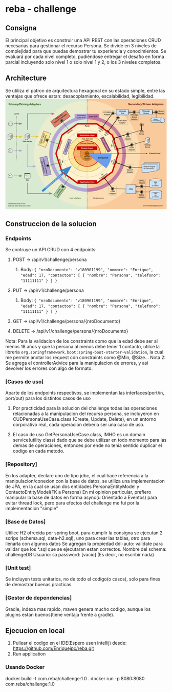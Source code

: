 # reba - challenge

## Consigna 
El principal objetivo es construir una API REST con las operaciones CRUD
necesarias para gestionar el recurso Persona.
Se divide en 3 niveles de complejidad para que puedas demostrar tu experiencia y
conocimientos.
Se evaluará por cada nivel completo, pudiéndose entregar el desafío en forma
parcial incluyendo solo nivel 1 o solo nivel 1 y 2, o los 3 niveles completos.

## Architecture
Se utiliza el patron de arquitectura hexagonal en su estado simple, entre las ventajas que ofrece estan: desacoplamiento, escalabilidad, legibilidad.
![alt text](docs/hexagonal.png)


## Construccion de la solucion

### Endpoints
Se contruye un API CRUD con 4 endpoints:
1. POST -> /api/v1/challenge/persona
   1. Body: ```
      {
      "nroDocumento": "v180901199",
      "nombre": "Enrique",
      "edad": 17,
      "contactos": [
      {
      "nombre": "Persona",
      "telefono": "11111111"
      }
      ]
      } ```

2. PUT -> /api/v1/challenge/persona
   1. Body: ```
      {
      "nroDocumento": "v180901199",
      "nombre": "Enrique",
      "edad": 17,
      "contactos": [
      {
      "nombre": "Persona",
      "telefono": "11111111"
      }
      ]
      } ```
3. GET -> /api/v1/challenge/persona/{nroDocumento}
4. DELETE -> /api/v1/challenge/persona/{nroDocumento}

Nota: Para la validacion de los constraints como que la edad debe ser al menos 18 años y que la persona al menos debe tener 1 contacto, utilce la libreria `org.springframework.boot:spring-boot-starter-validation`, la cual me permite anotar los request con constraints como @Min, @Size...
Nota 2: Se agrega el controllerAdvice para la manipulacion de errores, y asi devolver los errores con algo de formato.

### [Casos de uso]
Aparte de los endpoints respectivos, se implementan las interfaces(port/in, port/out) para los distintos casos de uso
1. Por practicidad para la solucion del challenge todas las operaciones relacionadas a la manipulacion del recurso persona,
se incluyeron en CUDPersonaUseCase.class (Create, Update, Delete), en un entorno corporativo real, cada operacion deberia ser una caso de uso.

2. El caso de uso GetPersonaUseCase.class, IMHO es un domain service(utility class) dado que se debe utilizar en todo momento para las demas de operaciones, entonces por ende no tenia sentido duplicar el codigo en cada metodo.

### [Repository]
En los adapter, declare uno de tipo jdbc, el cual hace referencia a la manipulacion/conexion con la base de datos, se utiliza una implementacion de JPA, en la cual se usan dos entidades PersonaEntityModel y ContactoEntityModel(FK a Persona)
En mi opinion particular, prefiero manipular la base de datos en forma async(u Orientado a Eventos)  para evitar thread lock, pero para efectos del challenge me fui por la implementacion "simple"

### [Base de Datos]
Utilice H2 ofrecida por spring boot, para cumplir la consigna se ejecutan 2 scrips (schema.sql, data-h2.sql), uno para crear las tablas, otro para llenarla con algunos datos
Se agregan la propiedad ddl-auto: validate para validar que los *.sql que se ejecutaran estan correctos. 
Nombre del schema: challengeDB
Usuario: sa
password: [vacio] (Es decir, no escribir nada)

### [Unit test]

Se incluyen tests unitarios, no de todo el codigo(o casos), solo para fines de demostrar buenas practicas.

### [Gestor de dependencias]
Gradle, indexa mas rapido, maven genera mucho codigo, aunque los plugins estan buenos(tiene ventaja frente a gradle).

## Ejecucion en local
1. Pullear el codigo en el IDE(Espero usen intellij) desde: https://github.com/Enriquejpc/reba.git
2. Run application
 ### Usando Docker 
   docker build -t com.reba/challenge:1.0 .
   docker run -p 8080:8080 com.reba/challenge:1.0



